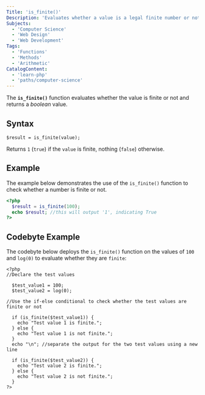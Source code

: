 ```yaml
---
Title: 'is_finite()'
Description: 'Evaluates whether a value is a legal finite number or not.'
Subjects:
  - 'Computer Science'
  - 'Web Design'
  - 'Web Development'
Tags:
  - 'Functions'
  - 'Methods'
  - 'Arithmetic'
CatalogContent:
  - 'learn-php'
  - 'paths/computer-science'
---
```


The **`is_finite()`** function evaluates whether the value is finite or not and returns a *boolean* value.

## Syntax

```pseudo
$result = is_finite(value);
```

Returns `1` (`true`) if the `value` is finite, nothing (`false`) otherwise.

## Example

The example below demonstrates the use of the `is_finite()` function to check whether a number is finite or not.

```php
<?php
  $result = is_finite(100);
  echo $result; //this will output '1', indicating True
?>
```

## Codebyte Example

The codebyte below deploys the `is_finite()` function on the values of `100` and `log(0)` to evaluate whether they are `finite`:

```codebyte/php
<?php
//Declare the test values

  $test_value1 = 100;
  $test_value2 = log(0);

//Use the if-else conditional to check whether the test values are finite or not

  if (is_finite($test_value1)) {
    echo "Test value 1 is finite.";
  } else {
    echo "Test value 1 is not finite.";
  }
  echo "\n"; //separate the output for the two test values using a new line

  if (is_finite($test_value2)) {
    echo "Test value 2 is finite.";
  } else {
    echo "Test value 2 is not finite.";
  }
?>

```
